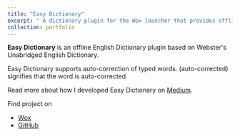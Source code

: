 ```yaml
---
title: "Easy Dictionary"
excerpt: " A dictionary plugin for the Wox launcher that provides offline access to the Webster's Unabridged English Dictionary from Project Gutenberg.<br/><img src='/images/easy_dictionary.png'>"
collection: portfolio
---
```


**Easy Dictionary** is an offline English Dictionary plugin based on Webster's
Unabridged English Dictionary.

Easy Dictionary supports auto-correction of typed words. (auto-corrected) signifies that
the word is auto-corrected.

Read more about how I developed Easy Dictionary on [Medium](https://at-k.medium.com/how-to-develop-a-wox-plugin-using-python-8f2372281d7).

Find project on

- [Wox](http://www.wox.one/plugin/351)
- [GitHub](https://github.com/ashu-tosh-kumar/Wox.Plugin.eDict)
